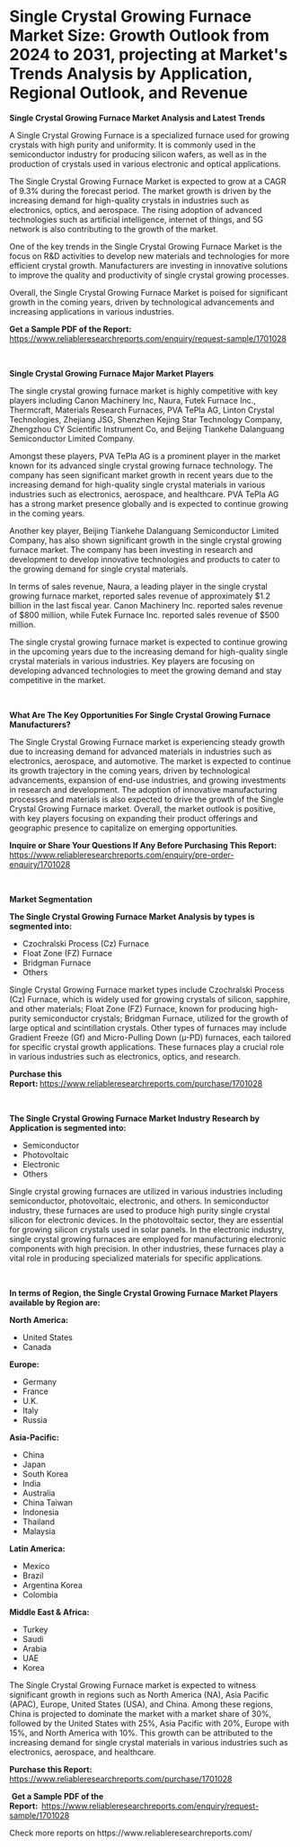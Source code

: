 <p><h1>Single Crystal Growing Furnace Market Size: Growth Outlook from 2024 to 2031, projecting at Market's Trends Analysis by Application, Regional Outlook, and Revenue</h1></p><p><strong>Single Crystal Growing Furnace Market Analysis and Latest Trends</strong></p>
<p><p>A Single Crystal Growing Furnace is a specialized furnace used for growing crystals with high purity and uniformity. It is commonly used in the semiconductor industry for producing silicon wafers, as well as in the production of crystals used in various electronic and optical applications.</p><p>The Single Crystal Growing Furnace Market is expected to grow at a CAGR of 9.3% during the forecast period. The market growth is driven by the increasing demand for high-quality crystals in industries such as electronics, optics, and aerospace. The rising adoption of advanced technologies such as artificial intelligence, internet of things, and 5G network is also contributing to the growth of the market.</p><p>One of the key trends in the Single Crystal Growing Furnace Market is the focus on R&D activities to develop new materials and technologies for more efficient crystal growth. Manufacturers are investing in innovative solutions to improve the quality and productivity of single crystal growing processes.</p><p>Overall, the Single Crystal Growing Furnace Market is poised for significant growth in the coming years, driven by technological advancements and increasing applications in various industries.</p></p>
<p><strong>Get a Sample PDF of the Report:&nbsp;</strong> <a href="https://www.reliableresearchreports.com/enquiry/request-sample/1701028">https://www.reliableresearchreports.com/enquiry/request-sample/1701028</a></p>
<p>&nbsp;</p>
<p><strong>Single Crystal Growing Furnace Major Market Players</strong></p>
<p><p>The single crystal growing furnace market is highly competitive with key players including Canon Machinery Inc, Naura, Futek Furnace Inc., Thermcraft, Materials Research Furnaces, PVA TePla AG, Linton Crystal Technologies, Zhejiang JSG, Shenzhen Kejing Star Technology Company, Zhengzhou CY Scientific Instrument Co, and Beijing Tiankehe Dalanguang Semiconductor Limited Company. </p><p>Amongst these players, PVA TePla AG is a prominent player in the market known for its advanced single crystal growing furnace technology. The company has seen significant market growth in recent years due to the increasing demand for high-quality single crystal materials in various industries such as electronics, aerospace, and healthcare. PVA TePla AG has a strong market presence globally and is expected to continue growing in the coming years.</p><p>Another key player, Beijing Tiankehe Dalanguang Semiconductor Limited Company, has also shown significant growth in the single crystal growing furnace market. The company has been investing in research and development to develop innovative technologies and products to cater to the growing demand for single crystal materials. </p><p>In terms of sales revenue, Naura, a leading player in the single crystal growing furnace market, reported sales revenue of approximately $1.2 billion in the last fiscal year. Canon Machinery Inc. reported sales revenue of $800 million, while Futek Furnace Inc. reported sales revenue of $500 million.</p><p>The single crystal growing furnace market is expected to continue growing in the upcoming years due to the increasing demand for high-quality single crystal materials in various industries. Key players are focusing on developing advanced technologies to meet the growing demand and stay competitive in the market.</p></p>
<p>&nbsp;</p>
<p><strong>What Are The Key Opportunities For Single Crystal Growing Furnace Manufacturers?</strong></p>
<p><p>The Single Crystal Growing Furnace market is experiencing steady growth due to increasing demand for advanced materials in industries such as electronics, aerospace, and automotive. The market is expected to continue its growth trajectory in the coming years, driven by technological advancements, expansion of end-use industries, and growing investments in research and development. The adoption of innovative manufacturing processes and materials is also expected to drive the growth of the Single Crystal Growing Furnace market. Overall, the market outlook is positive, with key players focusing on expanding their product offerings and geographic presence to capitalize on emerging opportunities.</p></p>
<p><strong>Inquire or Share Your Questions If Any Before Purchasing This Report:</strong> <a href="https://www.reliableresearchreports.com/enquiry/pre-order-enquiry/1701028">https://www.reliableresearchreports.com/enquiry/pre-order-enquiry/1701028</a></p>
<p>&nbsp;</p>
<p><strong>Market Segmentation</strong></p>
<p><strong>The Single Crystal Growing Furnace Market Analysis by types is segmented into:</strong></p>
<p><ul><li>Czochralski Process (Cz) Furnace</li><li>Float Zone (FZ) Furnace</li><li>Bridgman Furnace</li><li>Others</li></ul></p>
<p><p>Single Crystal Growing Furnace market types include Czochralski Process (Cz) Furnace, which is widely used for growing crystals of silicon, sapphire, and other materials; Float Zone (FZ) Furnace, known for producing high-purity semiconductor crystals; Bridgman Furnace, utilized for the growth of large optical and scintillation crystals. Other types of furnaces may include Gradient Freeze (Gf) and Micro-Pulling Down (µ-PD) furnaces, each tailored for specific crystal growth applications. These furnaces play a crucial role in various industries such as electronics, optics, and research.</p></p>
<p><strong>Purchase this Report:&nbsp;</strong><a href="https://www.reliableresearchreports.com/purchase/1701028">https://www.reliableresearchreports.com/purchase/1701028</a></p>
<p>&nbsp;</p>
<p><strong>The Single Crystal Growing Furnace Market Industry Research by Application is segmented into:</strong></p>
<p><ul><li>Semiconductor</li><li>Photovoltaic</li><li>Electronic</li><li>Others</li></ul></p>
<p><p>Single crystal growing furnaces are utilized in various industries including semiconductor, photovoltaic, electronic, and others. In semiconductor industry, these furnaces are used to produce high purity single crystal silicon for electronic devices. In the photovoltaic sector, they are essential for growing silicon crystals used in solar panels. In the electronic industry, single crystal growing furnaces are employed for manufacturing electronic components with high precision. In other industries, these furnaces play a vital role in producing specialized materials for specific applications.</p></p>
<p>&nbsp;</p>
<p><strong>In terms of Region, the Single Crystal Growing Furnace Market Players available by Region are:</strong></p>
<p>
    <p> <strong> North America: </strong>
        <ul>
            <li>United States</li>
            <li>Canada</li>
        </ul>
        </p> 
    <p> <strong> Europe: </strong>
        <ul>
            <li>Germany</li>
            <li>France</li>
            <li>U.K.</li>
            <li>Italy</li>
            <li>Russia</li>
        </ul>
        </p> 
    <p> <strong> Asia-Pacific: </strong>
        <ul>
            <li>China</li>
            <li>Japan</li>
            <li>South Korea</li>
            <li>India</li>
            <li>Australia</li>
            <li>China Taiwan</li>
            <li>Indonesia</li>
            <li>Thailand</li>
            <li>Malaysia</li>
        </ul>
        </p> 
    <p> <strong> Latin America: </strong>
        <ul>
            <li>Mexico</li>
            <li>Brazil</li>
            <li>Argentina Korea</li>
            <li>Colombia</li>
        </ul>
        </p> 
    <p> <strong> Middle East & Africa: </strong>
        <ul>
            <li>Turkey</li>
            <li>Saudi</li>
            <li>Arabia</li>
            <li>UAE</li>
            <li>Korea</li>
        </ul>
    </p>
    </p>
<p><p>The Single Crystal Growing Furnace market is expected to witness significant growth in regions such as North America (NA), Asia Pacific (APAC), Europe, United States (USA), and China. Among these regions, China is projected to dominate the market with a market share of 30%, followed by the United States with 25%, Asia Pacific with 20%, Europe with 15%, and North America with 10%. This growth can be attributed to the increasing demand for single crystal materials in various industries such as electronics, aerospace, and healthcare.</p></p>
<p><strong>Purchase this Report: </strong><a href="https://www.reliableresearchreports.com/purchase/1701028">https://www.reliableresearchreports.com/purchase/1701028</a></p>
<p>&nbsp;<strong>Get a Sample PDF of the Report:&nbsp;&nbsp;</strong><a href="https://www.reliableresearchreports.com/enquiry/request-sample/1701028">https://www.reliableresearchreports.com/enquiry/request-sample/1701028</a></p>
<p><strong></strong></p>
<p>Check more reports on https://www.reliableresearchreports.com/</p>